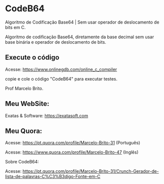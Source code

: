 # CodeB64
Algoritmo de Codificação Base64 | Sem usar operador de deslocamento de bits em C.

Algoritmo de codificação Base64, diretamente da base decimal sem usar base binária e operador de deslocamento de bits.

## Execute o código

Acesse: https://www.onlinegdb.com/online_c_compiler 

copie e cole o código "CodeB64" para executar testes.

Prof Marcelo Brito.

## Meu WebSite:

   Exatas & Software: https://exatasoft.com

## Meu Quora:
  
Acesse: https://pt.quora.com/profile/Marcelo-Brito-31  (Português)

Acesse: https://www.quora.com/profile/Marcelo-Brito-47 (Inglês)

Sobre CodeB64:

Acesse: https://pt.quora.com/profile/Marcelo-Brito-31/Crunch-Gerador-de-lista-de-palavras-C%C3%B3digo-Fonte-em-C 
   
